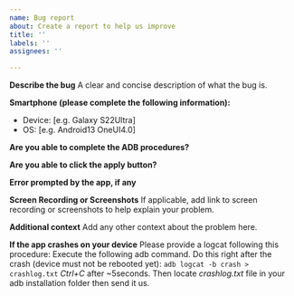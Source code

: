 ```yaml
---
name: Bug report
about: Create a report to help us improve
title: ''
labels: ''
assignees: ''

---
```


**Describe the bug**
A clear and concise description of what the bug is.



**Smartphone (please complete the following information):**
 - Device: [e.g. Galaxy S22Ultra]
 - OS: [e.g. Android13 OneUI4.0]

**Are you able to complete the ADB procedures?** 


**Are you able to click the apply button?** 


**Error prompted by the app, if any** 


**Screen Recording or Screenshots**
If applicable, add link to screen recording or screenshots to help explain your problem.



**Additional context**
Add any other context about the problem here.

**If the app crashes on your device**
Please provide a logcat following this procedure:
Execute the following adb command.  Do this right after the crash (device must not be rebooted yet):
`adb logcat -b crash > crashlog.txt`
_Ctrl+C_ after ~5seconds.
Then locate _crashlog.txt_ file in your adb installation folder then send it us.
